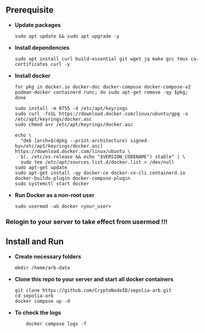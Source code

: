 ## Prerequisite
- **Update packages**
    ```
    sudo apt update && sudo apt upgrade -y
    ```
- **Install dependencies**
     ```
     sudo apt install curl build-essential git wget jq make gcc tmux ca-certificates curl -y
     ```
- **Install docker**
    ```
    for pkg in docker.io docker-doc docker-compose docker-compose-v2 podman-docker containerd runc; do sudo apt-get remove -qy $pkg; done

    sudo install -m 0755 -d /etc/apt/keyrings
    sudo curl -fsSL https://download.docker.com/linux/ubuntu/gpg -o /etc/apt/keyrings/docker.asc
    sudo chmod a+r /etc/apt/keyrings/docker.asc

    echo \
      "deb [arch=$(dpkg --print-architecture) signed-by=/etc/apt/keyrings/docker.asc] https://download.docker.com/linux/ubuntu \
      $(. /etc/os-release && echo "$VERSION_CODENAME") stable" | \
      sudo tee /etc/apt/sources.list.d/docker.list > /dev/null
    sudo apt-get update
    sudo apt-get install -qy docker-ce docker-ce-cli containerd.io docker-buildx-plugin docker-compose-plugin
    sudo systemctl start docker
    ```

- **Run Docker as a non-root user**
    ```
    sudo usermod -aG docker <your_user>
    ```

### Relogin to your server to take effect from usermod !!!

## Install and Run
- **Create necessary folders**
    ```
    mkdir /home/arb-data
    ```
- **Clone this repo to your server and start all docker containers**
    ```
    git clone https://github.com/CryptoNodeID/sepolia-arb.git
    cd sepolia-arb
    docker compose up -d
    ```
- **To check the logs**
    ```
        docker compose logs -f
    ```
